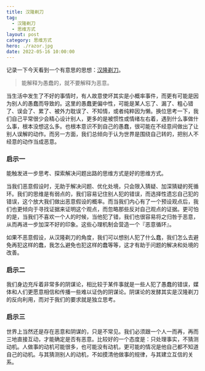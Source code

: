 ```yaml
---
title: 汉隆剃刀
tag:
  - 汉隆剃刀
  - 思维方式
layout: post
category: 思维方式
hero: ./razor.jpg
date: 2022-05-16 10:00:00
---
```


记录一下今天看到一个有意思的思想：[汉隆剃刀](https://mp.weixin.qq.com/s?__biz=MjM5NjAxOTU4MA==&mid=3009239354&idx=1&sn=87766d4c8cbee43ce98adb35083f70d5&chksm=90465529a731dc3f09570f553993a1155f9f03a73a429a8899f001741fc67cc1b77b10a895e2&scene=21)。

> 能解释为愚蠢的，就不要解释为恶意。

当生活中发生了不好的事情时，有人故意使坏其实是小概率事件，而更有可能是因为别人的愚蠢而导致的。这里的愚蠢更偏中性，可能是某人忘了、漏了、粗心错了、误会了、累了、被外力耽误了、不知情，或者纯粹因为懒。换位思考一下，我们自己平常很少会精心设计别人，更多的是被惯性或情绪左右着，遇到什么事做什么事，根本没想这么多。也根本意识不到自己的愚蠢，很可能在不经意间做出了让别人误解的动作。而另一方面，我们总倾向于认为世界是围绕自己转的，把别人不经意的动作当成恶意。

### 启示一

能触发进一步思考、探索解决问题出路的思维方式是好的思维方式。

当我们恶意假设时，无助于解决问题、优化处境，只会限入猜疑、加深猜疑的死循环。我们的思维是有弱点的，我们容易记住别人犯的错误，而选择性遗忘自己犯的错误，这个放大我们做出恶意假设的概率。而当我们内心有了一个预设观点后，我们也更倾向于寻找证据来证明这个观点，而忽略那些反对自己观点的证据。更可怕的是，当我们不喜欢一个人的时候，当他犯了错，我们也很容易将之归咎于恶意，从而再进一步加深不好的印象。这些心理机制会营造一个『恶意循环』。

如果不恶意假设，从汉隆剃刀的角度，我们可以想别人犯了什么蠢，我们怎么去避免再犯这样的蠢，我怎么避免也犯这样的蠢等等，这才有助于问题的解决和处境的改善。

### 启示二

我们身边充斥着非常多的阴谋论，相比较于某件事就是一些人犯了愚蠢的错误，媒体和人们更愿意相信和传播一些难以证伪的阴谋论。阴谋论的发酵其实是汉隆剃刀的反向利用，而对于我们的要求就是独立思考。

### 启示三

世界上当然还是存在恶意和阴谋的，只是不常见。我们必须跟一个人一而再，再而三地直接互动，才能确定是否有恶意。比较好的一个态度是：只处理事实，不猜测动机。人做事的动机可能很多，也可能没有动机，更可能的情况是他自己都不知道自己的动机。与其猜测别人的动机，不如摸清他做事的规律，与其建立互信的关系。
